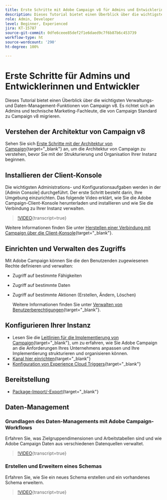 ```yaml
---
title: Erste Schritte mit Adobe Campaign v8 für Admins und Entwicklerinnen und Entwickler.
description: Dieses Tutorial bietet einen Überblick über die wichtigsten Verwaltungs- und Daten-Management-Funktionen von Campaign v8. Es richtet sich an Admins und technische Marketing-Fachleute, die von Campaign Standard zu Campaign v8 migrieren.
role: Admin, Developer
level: Beginner, Experienced
jira: KT-15787
source-git-commit: 0dfe6ceee85def2f1e6daed9c7f6b87b6c453739
workflow-type: ht
source-wordcount: '290'
ht-degree: 100%

---
```



# Erste Schritte für Admins und Entwicklerinnen und Entwickler

Dieses Tutorial bietet einen Überblick über die wichtigsten Verwaltungs- und Daten-Management-Funktionen von Campaign v8. Es richtet sich an Admins und technische Marketing-Fachleute, die von Campaign Standard zu Campaign v8 migrieren.

## Verstehen der Architektur von Campaign v8

Sehen Sie sich [Erste Schritte mit der Architektur von Campaign](https://experienceleague.adobe.com/de/docs/campaign/campaign-v8/config/architecture/architecture){target="_blank"} an, um die Architektur von Campaign zu verstehen, bevor Sie mit der Strukturierung und Organisation Ihrer Instanz beginnen.


## Installieren der Client-Konsole

Die wichtigsten Administrations- und Konfigurationsaufgaben werden in der [Admin Console] durchgeführt. Der erste Schritt besteht darin, Ihre Umgebung einzurichten. Das folgende Video erklärt, wie Sie die Adobe Campaign-Client-Konsole herunterladen und installieren und wie Sie die Verbindung zu Ihrer Instanz verwalten.

>[!VIDEO](https://video.tv.adobe.com/v/335375?quality=12&learn=on){transcript=true}

Weitere Informationen finden Sie unter [Herstellen einer Verbindung mit Campaign über die Client-Konsole](https://experienceleague.adobe.com/de/docs/campaign/campaign-v8/new/connect){target="_blank"}.

## Einrichten und Verwalten des Zugriffs

Mit Adobe Campaign können Sie die den Benutzenden zugewiesenen Rechte definieren und verwalten:

* Zugriff auf bestimmte Fähigkeiten
* Zugriff auf bestimmte Daten
* Zugriff auf bestimmte Aktionen (Erstellen, Ändern, Löschen)

  Weitere Informationen finden Sie unter [Verwalten von Benutzerberechtigungen](https://experienceleague.adobe.com/de/docs/campaign/campaign-v8/admin/permissions/manage-permissions){target="_blank"}.

## Konfigurieren Ihrer Instanz

* Lesen Sie die [Leitlinien für die Implementierung von Campaign](https://experienceleague.adobe.com/de/docs/campaign/campaign-v8/config/implement/implement){target="_blank"}, um zu erfahren, wie Sie Adobe Campaign an die Anforderungen Ihres Unternehmens anpassen und Ihre Implementierung strukturieren und organisieren können.
* [Kanal hier einrichten](https://experienceleague.adobe.com/de/docs/campaign/campaign-v8/send/push/push-data-collection){target="_blank"}
* [Konfiguration von Experience Cloud Triggers](https://experienceleague.adobe.com/de/docs/campaign-classic/using/integrating-with-adobe-experience-cloud/experience-triggers/about-triggers){target="_blank"}

## Bereitstellung

* [Package-Import/-Export](https://experienceleague.adobe.com/de/docs/campaign/campaign-v8/developer/packages){target="_blank"}

## Daten-Management

### Grundlagen des Daten-Managements mit Adobe Campaign-Workflows

Erfahren Sie, was Zielgruppendimensionen und Arbeitstabellen sind und wie Adobe Campaign Daten aus verschiedenen Datenquellen verwaltet.

>[!VIDEO](https://video.tv.adobe.com/v/339992?quality=12&learn=on){transcript=true}


### Erstellen und Erweitern eines Schemas

Erfahren Sie, wie Sie ein neues Schema erstellen und ein vorhandenes Schema erweitern.

>[!VIDEO](https://video.tv.adobe.com/v/337939?quality=12&learn=on){transcript=true}
